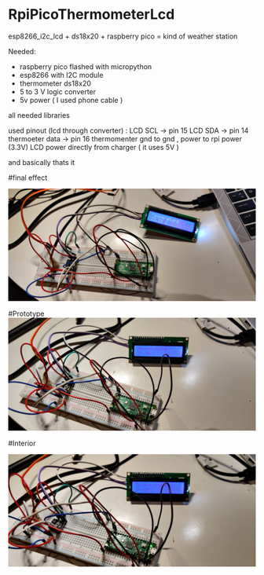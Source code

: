 # RpiPicoThermometerLcd
esp8266_i2c_lcd + ds18x20  + raspberry pico = kind of weather station

Needed: 

- raspberry pico flashed with micropython 
- esp8266 with I2C module 
- thermometer ds18x20
- 5 to 3 V logic converter 
- 5v power ( I used phone cable )


all needed libraries 

used pinout (lcd through converter) : 
LCD SCL -> pin 15 
LCD SDA -> pin 14 
thermoeter data -> pin 16 
thermomenter gnd to gnd , power to rpi power (3.3V)
LCD power directly from charger ( it uses 5V )

and basically thats it

#final effect


![alt text](https://raw.githubusercontent.com/bunny1985/RpiPicoThermometerLcd/main/resources/box.jpg)

#Prototype 
![alt text](https://raw.githubusercontent.com/bunny1985/RpiPicoThermometerLcd/main/resources/prototype.jpg)

#Interior

![alt text](https://raw.githubusercontent.com/bunny1985/RpiPicoThermometerLcd/main/resources/interior.jpg)






